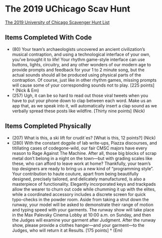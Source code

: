 # The 2019 UChicago Scav Hunt

[The 2019 University of Chicago Scavenger Hunt List](http://scavhunt.uchicago.edu/lists/2019.pdf)

## Items Completed With Code

- (80) Your team’s archaeologists uncovered an ancient civilization’s musical contraption, and using a
technological interface of your own, you’ve brought it to life! Your rhythm game-style interface
can use buttons, lights, circuitry, and any other wonders of our modern age to provide prompts
and feedback for your 1 to 2 minute song, but the actual sounds should all be produced using
physical parts of the contraption. Of course, just like in other rhythm games, missing prompts
will cause some of your corresponding sounds not to play. [225 points] † (Nick & Em)
- (257) Ugh, it can be so hard to read out those viral tweets when you have to put your phone down to
clap between each word. Make us an app that, as we speak into it, will automatically
insert a clap sound as we verbally spread these posts like wildfire. [Thirty nine points] (Nick) 

## Items Completed Physically

- (207) What is this, a ski lift for crudit´es? [What is this, 12 points?] (Nick)
- (280) With the constant dogpile of lab write-ups, Piazza discourses, and titillating cases of codegone-wild, our fair CMSC majors have every reason to Rage Against The Machine. After all,
those big blocks of scrap metal don’t belong in a night on the town—but with grading scales
like these, who can afford to leave work at home? Thankfully, your team’s top designers are
ready to bring us a new kind of “programming style”. Your contribution to haute couture,
apart from being beautifully designed, precisely tailored, and delicately manufactured, is also
a masterpiece of functionality. Elegantly incorporated keys and trackpads allow the wearer to
churn out code while chumming it up with the elites, while a coordinated accessory includes
a discrete screen for quick typo-checks in the powder room. Aside from taking a strut down
the runway, your model will be asked to demonstrate their range of motion and typing speed
with your garments. The runway show will take place in the Max Palevsky Cinema Lobby at
10:00 a.m. on Sunday, and then the Judges will examine your garment after Judgment. After
the runway show, please provide a clothes hanger—and your garment—to the Judges, who will
return it at Results. [175 points] † (Em)
